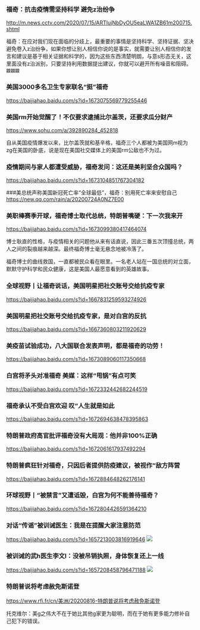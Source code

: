 ### 福奇：抗击疫情需坚持科学 避免z治纷争
http://m.news.cctv.com/2020/07/15/ARTIujNbDyOU5eaLWA1ZB61m200715.shtml

福奇：在应对我们现在面临的分歧上，最重要的事情是坚持科学、坚持证据、坚决避免卷入z治纷争，如果你想让别人相信你说的是事实，就需要让别人相信你的发言和建议是基于相关证据和科学的，因为这些东西清楚明朗，与意s形态无关，这里面没有z治派别，只要坚持利用数据提出建议，你就可以避开所有噪音和阻碍。`龖龖龖`

### 美国3000多名卫生专家联名“挺”福奇
https://baijiahao.baidu.com/s?id=1673075569779255446

### 美国rm开始觉醒了！不仅要求逮捕比尔盖茨，还要求瓜分财产
https://www.sohu.com/a/392890284_452818

自从美国疫情爆发以来，比尔盖茨就和基辛格，福奇三个人都被为美国网m视为zg在美国的卧底，说是现在美国社交媒体上的美国rm公敌也不为过。

### 疫情期间与家人都遭受威胁，福奇发问：这还是美利坚合众国吗？
https://baijiahao.baidu.com/s?id=1673104851767304182

###美总统声称美国新冠死亡率“全球最低”，福奇：别用死亡率来安慰自己
https://new.qq.com/rain/a/20200724A0NZ7E00

### 美职棒赛季开球，福奇博士取代总统，特朗普嘴硬：下一次我来开
https://baijiahao.baidu.com/s?id=1673099380417464074

博士耿直的性格，与疫情相关的问题他从来有话直说，因此三番五次顶撞总统，两人之间的裂痕越来越深。最终福奇博士毫无悬念地被冷落了。

福奇博士的曲线救国，一直都被民众看在眼里。一名老人站在一国总统的对立面，默默守护科学和民众健康，这是美国人最愿意看到的英雄故事。

### 全球视野丨让福奇说话，美国明星把社交账号交给抗疫专家
https://baijiahao.baidu.com/s?id=1667831259593274926

### 美国明星把社交账号交给抗疫专家，是对白宫的反抗
https://baijiahao.baidu.com/s?id=1667360803211920629

### 美疫苗试验成功，八大国联合发表声明，都是福奇的功劳！
https://baijiahao.baidu.com/s?id=1673089060117350668

### 白宫将矛头对准福奇 美媒：这样“甩锅”有点可笑
https://baijiahao.baidu.com/s?id=1672332442682244519

### 福奇承认不受白宫欢迎 叹“人生就是如此
https://baijiahao.baidu.com/s?id=1672694638478395863

### 特朗普政府高官批评福奇没有大局观：他并非100%正确
https://baijiahao.baidu.com/s?id=1672061617937492294

### 特朗普疯狂针对福奇，只因后者提供防疫建议，被视作“敌方阵营
https://baijiahao.baidu.com/s?id=1672884648262176141

### 环球视野丨“被禁言”又遭诋毁，白宫为何不能善待福奇？
https://baijiahao.baidu.com/s?id=1672804426591364210

### 对话“传谣”被训诫医生：我是在提醒大家注意防范
https://baijiahao.baidu.com/s?id=1657213003816919646
![](https://pics5.baidu.com/feed/622762d0f703918ff665d807b46c059158eec41b.jpeg?token=e30239900eed0dedbf6309a7e2110015)

### 被训诫的武h医生李文l：没被吊销执照，身体恢复还上一线
https://baijiahao.baidu.com/s?id=1657208458796471188
![](https://pics6.baidu.com/feed/35a85edf8db1cb13d3b78d928315754893584b18.jpeg?token=a104b0b06c9e019d2cd21d1daa200f39)

### 特朗普说将考虑赦免斯诺登
https://www.rfi.fr/cn/美洲/20200816-特朗普说将考虑赦免斯诺登

托克维尔：美g之伟大不在于她比其他g家更为聪明，而在于她有更多能力修补自己犯下的错误。
